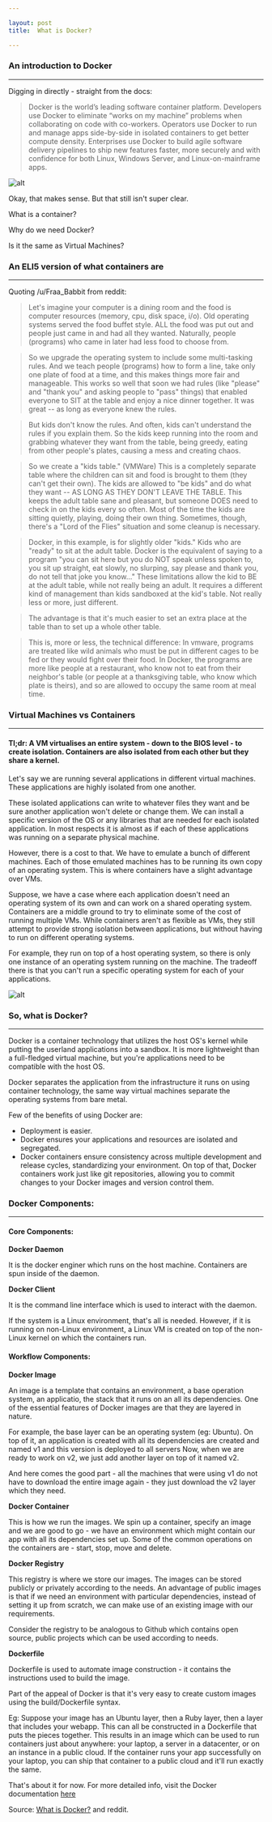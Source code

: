 ```yaml
---

layout: post
title:  What is Docker?

---
```


### An introduction to Docker
___

Digging in directly - straight from the docs:

>Docker is the world’s leading software container platform. Developers use Docker to eliminate “works on my machine” problems when collaborating on code with co-workers. Operators use Docker to run and manage apps side-by-side in isolated containers to get better compute density. Enterprises use Docker to build agile software delivery pipelines to ship new features faster, more securely and with confidence for both Linux, Windows Server, and Linux-on-mainframe apps.

![alt](https://www.docker.com/sites/default/files/Package%20software%40x2.png)

Okay, that makes sense. But that still isn't super clear. 

What is a container? 

Why do we need Docker? 

Is it the same as Virtual Machines?

### An ELI5 version of what containers are
____

Quoting /u/Fraa_Babbit from reddit:

>Let's imagine your computer is a dining room and the food is computer resources (memory, cpu, disk space, i/o). Old operating systems served the food buffet style. ALL the food was put out and people just came in and had all they wanted. Naturally, people (programs) who came in later had less food to choose from.


>So we upgrade the operating system to include some multi-tasking rules. And we teach people (programs) how to form a line, take only one plate of food at a time, and this makes things more fair and manageable. This works so well that soon we had rules (like "please" and "thank you" and asking people to "pass" things) that enabled everyone to SIT at the table and enjoy a nice dinner together. It was great -- as long as everyone knew the rules.


>But kids don't know the rules. And often, kids can't understand the rules if you explain them. So the kids keep running into the room and grabbing whatever they want from the table, being greedy, eating from other people's plates, causing a mess and creating chaos.


>So we create a "kids table." (VMWare) This is a completely separate table where the children can sit and food is brought to them (they can't get their own). The kids are allowed to "be kids" and do what they want -- AS LONG AS THEY DON'T LEAVE THE TABLE. This keeps the adult table sane and pleasant, but someone DOES need to check in on the kids every so often. Most of the time the kids are sitting quietly, playing, doing their own thing. Sometimes, though, there's a "Lord of the Flies" situation and some cleanup is necessary.


>Docker, in this example, is for slightly older "kids." Kids who are "ready" to sit at the adult table. Docker is the equivalent of saying to a program "you can sit here but you do NOT speak unless spoken to, you sit up straight, eat slowly, no slurping, say please and thank you, do not tell that joke you know..." These limitations allow the kid to BE at the adult table, while not really being an adult. It requires a different kind of management than kids sandboxed at the kid's table. Not really less or more, just different.


>The advantage is that it's much easier to set an extra place at the table than to set up a whole other table.


>This is, more or less, the technical difference: In vmware, programs are treated like wild animals who must be put in different cages to be fed or they would fight over their food. In Docker, the programs are more like people at a restaurant, who know not to eat from their neighbor's table (or people at a thanksgiving table, who know which plate is theirs), and so are allowed to occupy the same room at meal time.



### Virtual Machines vs Containers
____

#### Tl;dr: A VM virtualises an entire system - down to the BIOS level - to create isolation. Containers are also isolated from each other but they share a kernel.

Let's say we are running several applications in different virtual machines. 
These applications are highly isolated from one another. 


These isolated applications can write to whatever files they want and be sure another application won't delete or change them.
We can install a specific version of the OS or any libraries that are needed for each isolated application. 
In most respects it is almost as if each of these applications was running on a separate physical machine.


However, there is a cost to that. 
We have to emulate a bunch of different machines. 
Each of those emulated machines has to be running its own copy of an operating system.
This is where containers have a slight advantage over VMs.

Suppose, we have a case where each application doesn't need an operating system of its own and can
work on a shared operating system. Containers are a middle ground to try to eliminate some of the cost of running multiple VMs.
While containers aren't as flexible as VMs, they still attempt to provide strong isolation between applications, but without having to run on different operating systems.


For example, they run on top of a host operating system, so there is only one instance of an operating system running on the machine. 
The tradeoff there is that you can't run a specific operating system for each of your applications. 

![alt](https://www.sdxcentral.com/wp-content/uploads/2016/01/containers-versus-virtual-machines-docker-inc-rightscale.jpg)

### So, what is Docker?
___

Docker is a container technology that utilizes the host OS's kernel while putting the userland applications into a sandbox.
It is more lightweight than a full-fledged virtual machine, but you're applications need to be compatible with the host OS.

Docker separates the application from the infrastructure it runs on using container technology,
the same way virtual machines separate the operating systems from bare metal.

Few of the benefits of using Docker are:
* Deployment is easier.
* Docker ensures your applications and resources are isolated and segregated.
* Docker containers ensure consistency across multiple development and release cycles, standardizing your environment. 
On top of that, Docker containers work  just like git repositories, allowing you to commit changes to your Docker images and version control them. 


### Docker Components:

___

#### Core Components:

**Docker Daemon** 

It is the docker enginer which runs on the host machine. Containers are spun inside of the daemon.

**Docker Client**

It is the command line interface which is used to interact with the daemon.

If the system is a Linux environment, that's all is needed. However, if it is running on non-Linux environment, a Linux VM is created on top of the non-Linux kernel on which the containers run.

#### Workflow Components:

**Docker Image**


An image is a template that contains an environment, a base operation system, an applicatio, the stack that it runs on an all its dependencies.
One of the essential features of Docker images are that they are layered in nature.

For example, the base layer can be an operating system (eg: Ubuntu). 
On top of it, an application is created with all its dependencies are created and named v1 and this version is deployed to all servers 
Now, when we are ready to work on v2, we just add another layer on top of it named v2.

And here comes the good part - all the machines that were using v1 do not have to download the entire image again - they just download the v2 layer which they need.

**Docker Container**

This is how we run the images. We spin up a container, specify an image and we are good to go - we have an environment which might contain our app with all its dependencies set up.
Some of the common operations on the containers are - start, stop, move and delete.

**Docker Registry**

This registry is where we store our images. The images can be stored publicly or privately according to the needs.
An advantage of public images is that if we need an environment with particular dependencies, instead of setting it up from scratch,
we can make use of an existing image with our requirements.

Consider the registry to be analogous to Github which contains open source, public projects which can be used according to needs.

**Dockerfile**

Dockerfile is used to automate image construction - it contains the instructions used to build the image.


Part of the appeal of Docker is that it's very easy to create custom images using the build/Dockerfile syntax.


Eg: Suppose your image has an Ubuntu layer, then a Ruby layer, then a layer that includes your webapp. 
This can all be constructed in a Dockerfile that puts the pieces together. 
This results in an image which can be used to run containers just about anywhere: your laptop, a server in a datacenter, or on an instance in a public cloud. 
If the container runs your app successfully on your laptop, you can ship that container to a public cloud and it'll run exactly the same.

That's about it for now. For more detailed info, visit the Docker documentation [here](https://docs.docker.com/)

Source: [What is Docker?](https://www.youtube.com/watch?v=aLipr7tTuA4) and reddit. 











